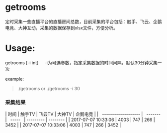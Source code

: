 # getrooms
定时采集一些直播平台的直播房间总数，目前采集的平台包括：触手、飞云、企鹅电竞、大神互动，采集的数据保存到xlsx文件，方便分析。

# Usage:
getrooms   [-i int]	
     -i为可选参数，指定采集数据的时间间隔，默认30分钟采集一次

example:
>./getrooms  or  ./getrooms -i 30


### 采集结果

|   时间                 |   触手TV  |   飞云TV   | 大神TV    | 企鹅电竞  |
|   ------------------- |   ------- |   -----   | --------- | --------  | 
|   2017-07-07 10:33:06 |   4003    |   747    |     266      |   3452    | 
|   2017-07-07 10:33:06 |   4003    |   747    |     266      |   3452    | 

